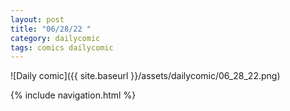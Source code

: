 ```yaml
---
layout: post
title: "06/28/22 "
category: dailycomic
tags: comics dailycomic
---
```

![Daily comic]({{ site.baseurl }}/assets/dailycomic/06_28_22.png)

{% include navigation.html %}

